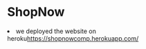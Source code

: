 # ShopNow
<li>we deployed the website on heroku<a href="https://shopnowcomp.herokuapp.com/">https://shopnowcomp.herokuapp.com/</a></li>
